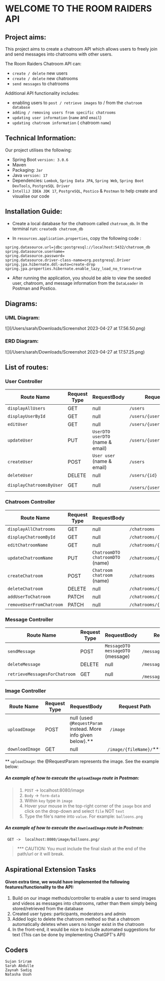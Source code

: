 # WELCOME TO THE ROOM RAIDERS API

## Project aims:

This project aims to create a chatroom API which allows users to freely join and send messages into chatrooms with other users.

The Room Raiders Chatroom API can:
* `create / delete` new users
* `create / delete` new chatrooms
* `send messages` to chatrooms

Additional API functionality includes:
* enabling users to `post / retrieve images` to / from the `chatroom database`
* `adding / removing users from specific chatrooms`
* `updating user information` (`name` and `email`)
* `updating chatroom information` ( chatroom `name`)



## Technical Information:
Our project utilises the following:
* Spring Boot `version: 3.0.6`
* Maven
* Packaging: `Jar`
* Java `version: 17`
* Dependencies: `Lombok`, `Spring Data JPA`, `Spring Web`, `Spring Boot DevTools`, `PostgreSQL Driver`
* `IntelliJ IDEA JDK 17`, `PostgreSQL`, `Postico` & `Postman` to help create and visualise our code


## Installation Guide:
* Create a local database for the chatroom called `chatroom_db`. In the terminal run: `createdb chatroom_db`

* In `resources.application.properties`, copy the following code :
```
spring.datasource.url=jdbc:postgresql://localhost:5432/chatroom_db
spring.datasource.username=
spring.datasource.password=
spring.datasource.driver-class-name=org.postgresql.Driver
spring.jpa.hibernate.ddl-auto=create-drop
spring.jpa.properties.hibernate.enable_lazy_load_no_trans=true
```
* After running the application, you should be able to view the seeded user, chatroom, and message information from the `DataLoader` in Postman and Postico.



## Diagrams:
### UML Diagram:
![](/Users/sarah/Downloads/Screenshot 2023-04-27 at 17.56.50.png) 

### ERD Diagram:
![](/Users/sarah/Downloads/Screenshot 2023-04-27 at 17.57.25.png)



## List of routes:

### User Controller
| Route Name             | Request Type | RequestBody                      | Request Path              |
|------------------------|--------|----------------------------------|---------------------------|
| `displayAllUsers`        | GET    | null                             | `/users`                    |
| `displayUserById`        | GET    | null                             | `/users/{userId}`           |
| `editUser`               | GET    | null                             | `/users/{userId}/edit `     |
| `updateUser`             | PUT    | `UserDTO userDTO` (name & email) | `/users/{userId} `          |
| `createUser`             | POST   | `User user` (name & email)       | `/users`                    |
| `deleteUser`             | DELETE | null                             |` /users/{id}  `                  
| `displayChatroomsByUser` | GET    | null                             |` /users/{userId}/chatrooms` |


### Chatroom Controller
| Route Name             | Request Type | RequestBody                      | Request Path                                    |
|------------------------|--------------|----------------------------------|-------------------------------------------------|
| `displayAllChatrooms`    | GET          | null                             | `/chatrooms  `                                  |
| `displayChatroomById`    | GET          | null                             | `/chatrooms/{chatroomId}`                       |
| `editChatroomName`       | GET          | null                             | ` /chatrooms/{chatroomId}/edit `                |
| `updateChatroomName`     | PUT          | `ChatroomDTO chatroomDTO` (name) | `/chatrooms/{chatroomId} `                      |
| `createChatroom`         | POST         | `Chatroom chatroom`  (name)      | `/chatrooms`                                    |
| `deleteChatroom`         | DELETE       | null                             | `/chatrooms/{chatroomId} `                      
| `addUserToChatroom`      | PATCH        | null                             | `/chatrooms/{chatroomId}/users/{userId}/add`    |
| `removeUserFromChatroom` | PATCH        | null                             | `/chatrooms/{chatroomId}/users/{userId}/remove ` |

### Message Controller

| Route Name                  | Request Type | RequestBody                       | Request Path           |
|-----------------------------|--------------|-----------------------------------|------------------------|
| `sendMessage`                 | POST         | `MessageDTO messageDTO` (message) | `/messages    `          |
| `deleteMessage`               | DELETE       | null                              | `/messages/{id}`         |
| `retrieveMessagesForChatroom` | GET          | null                              |` /messages/{chatroomId}` |


### Image Controller
| Route Name             | Request Type | RequestBody                                                    | Request Path           |
|------------------------|--------------|----------------------------------------------------------------|------------------------|
| `uploadImage`            | POST         | null  (used `@RequestParam` instead. More info given below).** | ` /image`              |
| `downloadImage`          | GET          | null                                                           |`/image/{fileName}/`*** |

** `uploadImage`: the @RequestParam represents the image. See the example below:

##### An example of how to execute the `uploadImage` route in Postman:
 
   > 1) `POST` -> localhost:8080/image
   > 2) `Body` -> `form-data`
   > 3) Within `key` type in `image`
   > 4) Hover your mouse in the top-right corner of the `image` box and click on the drop-down and select `file` NOT `text`
   > 5) Type the file's name into `value`. For example: `balloons.png`


##### An example of how to execute the `downloadImage` route in Postman:
` GET ->  localhost:8080/image/balloons.png/`
>*** CAUTION: You must include the final slash at the end of the path/url or it will break.

## Aspirational Extension Tasks
#### Given extra time, we would have implemented the following features/functionality to the API:
1. Build on our image methods/controller to enable a user to send images and videos as messages into chatrooms, rather than them simply being stored/retrieved from the database
2. Created user types: participants, moderators and admin
3. Added logic to delete the chatroom method so that a chatroom automatically deletes when users no longer exist in the chatroom
4. In the front-end, it would be nice to include automated suggestions for text (This can be done by implementing ChatGPT's API)


## Coders
```
Sujan Sriram
Sarah Abdulle
Zaynah Sadiq
Natasha Usoh
```
